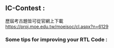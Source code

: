 ## IC-Contest : 

歷屆考古題皆可從官網上下載  
https://proj.moe.edu.tw/moeisoc/cl.aspx?n=6129  

### Some tips for improving your RTL Code : 
